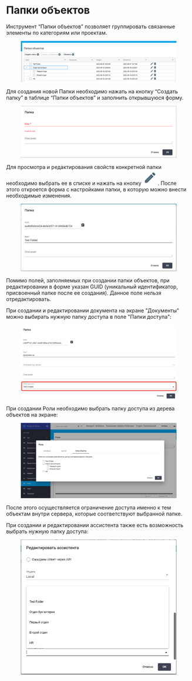 # Папки объектов

Инструмент “Папки объектов” позволяет группировать связанные элементы по категориям или проектам.&#x20;

<figure><img src="../../.gitbook/assets/изображение (320).png" alt=""><figcaption></figcaption></figure>

Для создания новой Папки необходимо нажать на кнопку “Создать папку” в таблице “Папки объектов” и заполнить открывшуюся форму.&#x20;

<figure><img src="../../.gitbook/assets/изображение (2) (1) (1).png" alt=""><figcaption></figcaption></figure>

Для просмотра и редактирования свойств конкретной папки необходимо выбрать ее в списке и нажать на кнопку ![](<../../.gitbook/assets/изображение (303).png>). После этого откроется форма с настройками папки, в которую можно внести необходимые изменения.

<figure><img src="../../.gitbook/assets/изображение (3) (1) (1).png" alt=""><figcaption></figcaption></figure>

Помимо полей, заполняемых при создании папки объектов, при редактировании в форме указан GUID (уникальный идентификатор, присвоенный папке после ее создания). Данное поле нельзя отредактировать.

При создании и редактировании документа на экране "Документы" можно выбирать нужную папку доступа в поле "Папки доступа":

<figure><img src="../../.gitbook/assets/изображение (319).png" alt=""><figcaption></figcaption></figure>

При создании Роли необходимо выбрать папку доступа из дерева объектов на экране:

<figure><img src="../../.gitbook/assets/изображение (321).png" alt=""><figcaption></figcaption></figure>

После этого осуществляется ограничение доступа именно к тем объектам внутри сервера, которые соответствуют выбранной папке.&#x20;

При создании и редактировании ассистента также есть возможность выбрать нужную папку доступа:

<figure><img src="../../.gitbook/assets/изображение (322).png" alt=""><figcaption></figcaption></figure>
